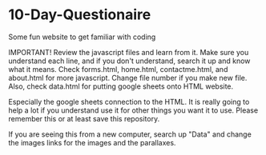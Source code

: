 # 10-Day-Questionaire
Some fun website to get familiar with coding


IMPORTANT!
Review the javascript files and learn from it. Make sure you understand each line, and if you don't understand, search it up and know what it means. Check forms.html, home.html, contactme.html, and about.html for more javascript. Change file number if you make new file. Also, check data.html for putting google sheets onto HTML website.

Especially the google sheets connection to the HTML. It is really going to help a lot if you understand use it for other things you want it to use. Please remember this or at least save this repository.


If you are seeing this from a new computer, search up "Data" and change the images links for the images and the parallaxes.
